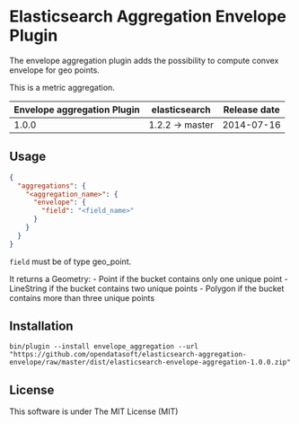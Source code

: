 Elasticsearch Aggregation Envelope Plugin
=========================================

The envelope aggregation plugin adds the possibility to compute convex envelope for geo points.

This is a metric aggregation.

|   Envelope aggregation Plugin  | elasticsearch     | Release date |
|--------------------------------|-------------------|:------------:|
| 1.0.0                          | 1.2.2 -> master   |  2014-07-16  |


Usage
-----

```json
{
  "aggregations": {
    "<aggregation_name>": {
      "envelope": {
        "field": "<field_name>"
      }
    }
  }
}
```

`field` must be of type geo_point.

It returns a Geometry:
    - Point if the bucket contains only one unique point
    - LineString if the bucket contains two unique points
    - Polygon if the bucket contains more than three unique points

Installation
------------

`bin/plugin --install envelope_aggregation --url "https://github.com/opendatasoft/elasticsearch-aggregation-envelope/raw/master/dist/elasticsearch-envelope-aggregation-1.0.0.zip"`

License
-------

This software is under The MIT License (MIT)
